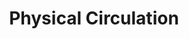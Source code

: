 ---
title: Physical Circulation
layout: dashboard
permalink: /physical-circulation.html
dashboard:
  container_id: electronicStats
  data_sources:
    triannual: /assets/circulation.csv
  default_frequency: triannual
  show_frequency_toggle: false
  default_tab: chart
  show_table: true
  charts:
    - type: line
      title: Print Checkouts and Renewals
      datasets:
        - row_index: 0
        - row_index: 1
    - type: line
      title: Technology Check Outs
      datasets:
        - row_index: 2
---